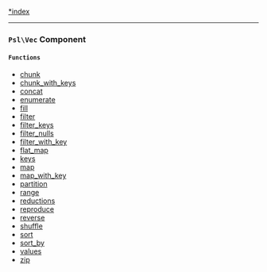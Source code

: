 <!--
    This markdown file was generated using `docs/documenter.php`.

    Any edits to it will likely be lost.
-->

[*index](./../README.md)

---

### `Psl\Vec` Component

#### `Functions`

- [chunk](./../../src/Psl/Vec/chunk.php#L21)
- [chunk_with_keys](./../../src/Psl/Vec/chunk_with_keys.php#L23)
- [concat](./../../src/Psl/Vec/concat.php#L17)
- [enumerate](./../../src/Psl/Vec/enumerate.php#L17)
- [fill](./../../src/Psl/Vec/fill.php#L21)
- [filter](./../../src/Psl/Vec/filter.php#L34)
- [filter_keys](./../../src/Psl/Vec/filter_keys.php#L37)
- [filter_nulls](./../../src/Psl/Vec/filter_nulls.php#L20)
- [filter_with_key](./../../src/Psl/Vec/filter_with_key.php#L40)
- [flat_map](./../../src/Psl/Vec/flat_map.php#L18)
- [keys](./../../src/Psl/Vec/keys.php#L20)
- [map](./../../src/Psl/Vec/map.php#L33)
- [map_with_key](./../../src/Psl/Vec/map_with_key.php#L29)
- [partition](./../../src/Psl/Vec/partition.php#L20)
- [range](./../../src/Psl/Vec/range.php#L51)
- [reductions](./../../src/Psl/Vec/reductions.php#L29)
- [reproduce](./../../src/Psl/Vec/reproduce.php#L24)
- [reverse](./../../src/Psl/Vec/reverse.php#L22)
- [shuffle](./../../src/Psl/Vec/shuffle.php#L26)
- [sort](./../../src/Psl/Vec/sort.php#L25)
- [sort_by](./../../src/Psl/Vec/sort_by.php#L28)
- [values](./../../src/Psl/Vec/values.php#L19)
- [zip](./../../src/Psl/Vec/zip.php#L37)



